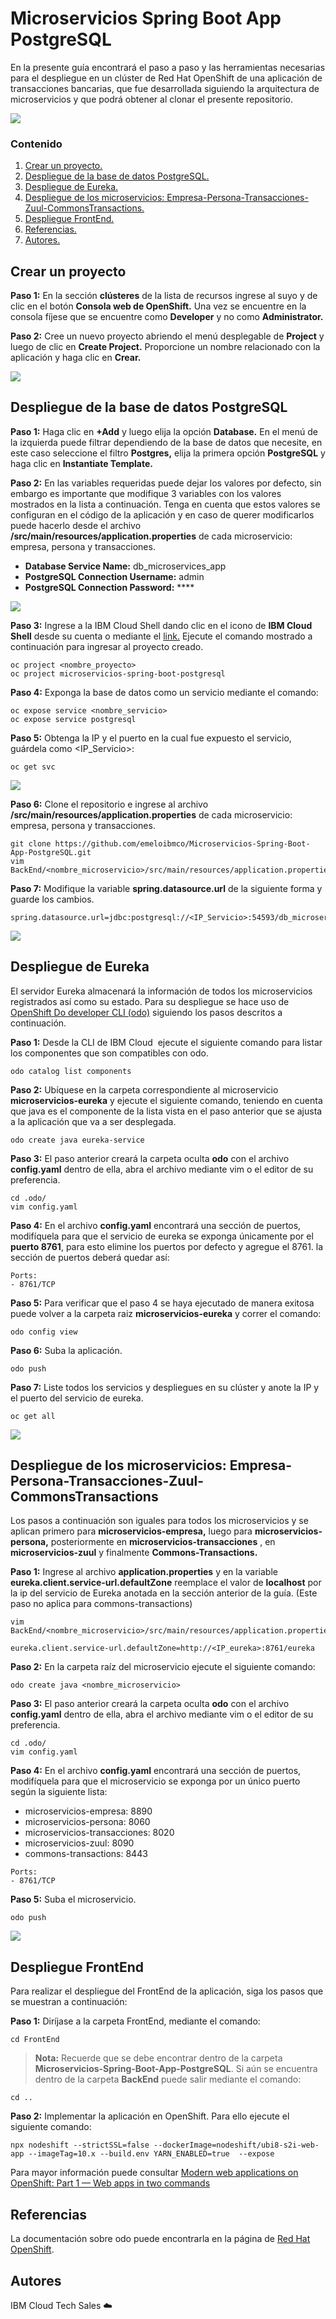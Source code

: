 # Microservicios Spring Boot App PostgreSQL

En la presente guía encontrará el paso a paso y las herramientas necesarias para el despliegue en un clúster de Red Hat OpenShift de una aplicación de transacciones bancarias, que fue desarrollada siguiendo la arquitectura de microservicios y que podrá obtener al clonar el presente repositorio.

![](https://user-images.githubusercontent.com/60897075/103002680-4f226180-44fd-11eb-974e-9ddad416156d.png)

### Contenido

1.  [Crear un proyecto.](#crear-un-proyecto)
2.  [Despliegue de la base de datos PostgreSQL.](#despliegue-de-la-base-de-datos-postgresql)
3.  [Despliegue de Eureka.](#despliegue-de-eureka)
4.  [Despliegue de los microservicios: Empresa-Persona-Transacciones-Zuul-CommonsTransactions.](#despliegue-de-los-microservicios-empresa-persona-transacciones-zuul-commonstransactions)
5.  [Despliegue FrontEnd.](#despliegue-frontend)
6.  [Referencias.](#referencias)
7.  [Autores.](#autores)

## Crear un proyecto

**Paso 1:** En la sección **clústeres** de la lista de recursos ingrese al suyo y de clic en el botón **Consola web de OpenShift.** Una vez se encuentre en la consola fíjese que se encuentre como **Developer** y no como **Administrator.**

**Paso 2:** Cree un nuevo proyecto abriendo el menú desplegable de **Project** y luego de clic en **Create Project.** Proporcione un nombre relacionado con la aplicación y haga clic en **Crear.**

![](https://user-images.githubusercontent.com/60897075/103092116-35981d00-45c4-11eb-9710-e78ebcc434e9.gif)

## Despliegue de la base de datos PostgreSQL

**Paso 1:** Haga clic en **+Add** y luego elija la opción **Database.** En el menú de la izquierda puede filtrar dependiendo de la base de datos que necesite, en este caso seleccione el filtro **Postgres,** elija la primera opción **PostgreSQL** y haga clic en **Instantiate Template.**

**Paso 2:** En las variables requeridas puede dejar los valores por defecto, sin embargo es importante que modifique 3 variables con los valores mostrados en la lista a continuación. Tenga en cuenta que estos valores se configuran en el código de la aplicación y en caso de querer modificarlos puede hacerlo desde el archivo **/src/main/resources/application.properties** de cada microservicio: empresa, persona y transacciones.

*   **Database Service Name:** db\_microservices\_app
*   **PostgreSQL Connection Username:** admin
*   **PostgreSQL Connection Password:** \*\*\*\*

![](https://user-images.githubusercontent.com/60897075/103158986-f61f2b80-4791-11eb-9e32-ff73de7c2fd3.gif)

**Paso 3:** Ingrese a la IBM Cloud Shell dando clic en el icono de **IBM Cloud Shell** desde su cuenta o mediante el [link.](https://cloud.ibm.com/shell) Ejecute el comando mostrado a continuación para ingresar al proyecto creado.

```shell
oc project <nombre_proyecto>
oc project microservicios-spring-boot-postgresql
```

**Paso 4:** Exponga la base de datos como un servicio mediante el comando:

```shell
oc expose service <nombre_servicio>
oc expose service postgresql
```

**Paso 5:** Obtenga la IP y el puerto en la cual fue expuesto el servicio, guárdela como \<IP\_Servicio>:

```shell
oc get svc
```

![](https://user-images.githubusercontent.com/60897075/103159159-e7397880-4793-11eb-81b8-236b8c194053.gif)

**Paso 6:** Clone el repositorio e ingrese al archivo **/src/main/resources/application.properties** de cada microservicio: empresa, persona y transacciones. 

```shell
git clone https://github.com/emeloibmco/Microservicios-Spring-Boot-App-PostgreSQL.git
vim BackEnd/<nombre_microservicio>/src/main/resources/application.properties 
```

**Paso 7:** Modifique la variable **spring.datasource.url** de la siguiente forma y guarde los cambios.

```
spring.datasource.url=jdbc:postgresql://<IP_Servicio>:54593/db_microservices_app 
```

![](https://user-images.githubusercontent.com/60897075/103159233-f7058c80-4794-11eb-91be-02322a3e39dd.gif)

## **Despliegue de Eureka**

El servidor Eureka almacenará la información de todos los microservicios registrados así como su estado. Para su despliegue se hace uso de [OpenShift Do developer CLI (odo)](https://docs.openshift.com/container-platform/4.2/cli_reference/openshift_developer_cli/understanding-odo.html) siguiendo los pasos descritos a continuación. 

**Paso 1:** Desde la CLI de IBM Cloud  ejecute el siguiente comando para listar los componentes que son compatibles con odo.

```shell
odo catalog list components
```

**Paso 2:** Ubíquese en la carpeta correspondiente al microservicio **microservicios-eureka** y ejecute el siguiente comando, teniendo en cuenta que java es el componente de la lista vista en el paso anterior que se ajusta a la aplicación que va a ser desplegada.

```shell
odo create java eureka-service
```

**Paso 3:** El paso anterior creará la carpeta oculta **odo** con el archivo **config.yaml** dentro de ella, abra el archivo mediante vim o el editor de su preferencia.

```shell
cd .odo/
vim config.yaml
```

**Paso 4:** En el archivo **config.yaml** encontrará una sección de puertos, modifíquela para que el servicio de eureka se exponga únicamente por el **puerto 8761**, para esto elimine los puertos por defecto y agregue el 8761. la sección de puertos deberá quedar así:

```shell
Ports:
- 8761/TCP 
```

**Paso 5:** Para verificar que el paso 4 se haya ejecutado de manera exitosa puede volver a la carpeta raiz **microservicios-eureka** y correr el comando:

```shell
odo config view
```

**Paso 6:** Suba la aplicación.

```shell
odo push
```

**Paso 7:** Liste todos los servicios y despliegues en su clúster y anote la IP y el puerto del servicio de eureka.

```shell
oc get all
```

![](https://user-images.githubusercontent.com/60897075/103291795-8b9d0400-49ba-11eb-9cf5-c2b11a29179f.gif)

## Despliegue de los microservicios: Empresa-Persona-Transacciones-Zuul-CommonsTransactions

Los pasos a continuación son iguales para todos los microservicios y se aplican primero para **microservicios-empresa,** luego para **microservicios-persona,** posteriormente en **microservicios-transacciones** , en **microservicios-zuul** y finalmente **Commons-Transactions.**

**Paso 1:** Ingrese al archivo **application.properties** y en la variable **eureka.client.service-url.defaultZone** reemplace el valor de **localhost** por la ip del servicio de Eureka anotada en la sección anterior de la guía. (Este paso no aplica para commons-transactions)

```shell
vim BackEnd/<nombre_microservicio>/src/main/resources/application.properties
```

```
eureka.client.service-url.defaultZone=http://<IP_eureka>:8761/eureka
```

**Paso 2:** En la carpeta raíz del microservicio ejecute el siguiente comando:

```shell
odo create java <nombre_microservicio>
```

**Paso 3:** El paso anterior creará la carpeta oculta **odo** con el archivo **config.yaml** dentro de ella, abra el archivo mediante vim o el editor de su preferencia.

```shell
cd .odo/
vim config.yaml
```

**Paso 4:** En el archivo **config.yaml** encontrará una sección de puertos, modifíquela para que el microservicio se exponga por un único puerto según la siguiente lista:

*   microservicios-empresa: 8890
*   microservicios-persona: 8060
*   microservicios-transacciones: 8020
*   microservicios-zuul: 8090
*   commons-transactions: 8443

```shell
Ports:
- 8761/TCP 
```

**Paso 5:** Suba el microservicio.

```shell
odo push
```

![](https://user-images.githubusercontent.com/60897075/103298640-c5750700-49c8-11eb-957f-436d7d0fe644.gif)

## Despliegue FrontEnd
Para realizar el despliegue del FrontEnd de la aplicación, siga los pasos que se muestran a continuación:

**Paso 1:** 
Diríjase a la carpeta FrontEnd, mediante el comando:
```
cd FrontEnd
```
>**Nota:** Recuerde que se debe encontrar dentro de la carpeta **Microservicios-Spring-Boot-App-PostgreSQL**. Si aún se encuentra dentro de la carpeta **BackEnd** puede salir mediante el comando:
```
cd ..
```

**Paso 2:**
Implementar la aplicación en OpenShift. Para ello ejecute el siguiente comando:
```
npx nodeshift --strictSSL=false --dockerImage=nodeshift/ubi8-s2i-web-app --imageTag=10.x --build.env YARN_ENABLED=true  --expose
```
Para mayor información puede consultar <a href="https://developers.redhat.com/blog/2018/10/04/modern-web-apps-openshift-part-1/"> Modern web applications on OpenShift: Part 1 — Web apps in two commands </a>

## Referencias

La documentación sobre odo puede encontrarla en la página de [Red Hat OpenShift](https://docs.openshift.com/container-platform/4.2/cli_reference/openshift_developer_cli/understanding-odo.html).

## Autores

IBM Cloud Tech Sales :cloud:
